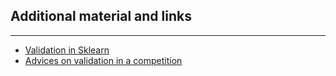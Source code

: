 ## Additional material and links

*****

* [Validation in
Sklearn](http://scikit-learn.org/stable/modules/cross_validation.html)
* [Advices on validation in a
competition](http://www.chioka.in/how-to-select-your-final-models-in-a-kaggle-competitio/)

